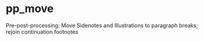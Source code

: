 # pp_move
Pre-post-processing: Move Sidenotes and Illustrations to paragraph breaks; rejoin continuation footnotes
